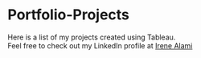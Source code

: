 # Portfolio-Projects
Here is a list of my projects created using Tableau. <br />
Feel free to check out my LinkedIn profile at [Irene Alami](https://www.linkedin.com/in/irene-alami-b61719174)
